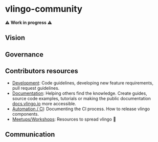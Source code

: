 # vlingo-community

:warning: __Work in progress__ :warning:

## Vision

## Governance

## Contributors resources

- [Development][development]: Code guidelines, developing new feature requirements, pull request guidelines.
- [Documentation][documentation]: Helping others find the knowledge. Create guides, source code examples, tutorials or making the public documentation [docs.vlingo.io][official-docs] more accessible.
- [Automation / CI][automation]: Documenting the CI process. How to release vlingo components.
- [Meetups/Workshops][workshops]: Resources to spread vlingo :loudspeaker:

## Communication

[development]: development/README.md
[documentation]: documentation/README.md
[automation]: automation/README.md
[workshops]: workshops/README.md
[official-docs]: https://docs.vlingo.io